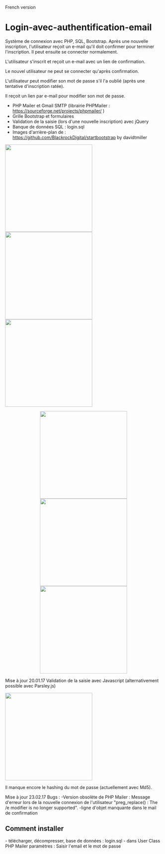 French version
# Login-avec-authentification-email
Système de connexion avec PHP, SQL, Bootstrap. 
Après une nouvelle inscription, l'utilisateur reçoit un e-mail qu'il doit confirmer pour terminer l'inscription. Il peut ensuite se connecter normalement.

L'utilisateur s'inscrit et reçoit un e-mail avec un lien de confirmation.

Le nouvel utilisateur ne peut se connecter qu'après confirmation.


L'utilisateur peut modifier son mot de passe s'il l'a oublié (après une tentative d'inscription ratée).

Il reçoit un lien par e-mail pour modifier son mot de passe.


- PHP Mailer et Gmail SMTP (librairie PHPMailer : https://sourceforge.net/projects/phpmailer/ )
- Grille Bootstrap et formulaires 
- Validation de la saisie (lors d'une nouvelle inscription) avec jQuery 
- Banque de données SQL : login.sql
- Images d'arrière-plan de : https://github.com/BlackrockDigital/startbootstrap by davidtmiller


<p align="centre">
  <img src="https://s19.postimg.org/vc7ghhter/index.png" width="280"/>
  <img src="https://s19.postimg.org/5bgadmsrn/neu_Anmelden.png" width="280"/>
  <img src="https://s19.postimg.org/eutni37s3/home.png" width="280"/>
</p>
<p align="center">
  <img src="https://s19.postimg.org/rie08cc2r/fpasswort.png" width="280"/>
  <img src="https://s19.postimg.org/hmcx8p6ar/resetpass.png" width="280"/>
  <img src="https://s19.postimg.org/id5neh8o3/resetpass2.png" width="280"/>
</p>

Mise à jour 20.01.17 Validation de la saisie avec Javascript (alternativement possible avec Parsley.js)
<p align="gauche">
  <img src="https://s19.postimg.org/8ux66bp5v/signup_valid.png" width="280"/>
</p>

Il manque encore le hashing du mot de passe (actuellement avec Md5).

Mise à jour 23.02.17 Bugs :
-Version obsolète de PHP Mailer : Message d'erreur lors de la nouvelle connexion de l'utilisateur "preg_replace() : The /e modifier is no longer supported".
-ligne d'objet manquante dans le mail de confirmation


<h2> Comment installer </h2>
- télécharger, décompresser, base de données : login.sql
- dans User Class PHP Mailer paramètres : Saisir l'email et le mot de passe
